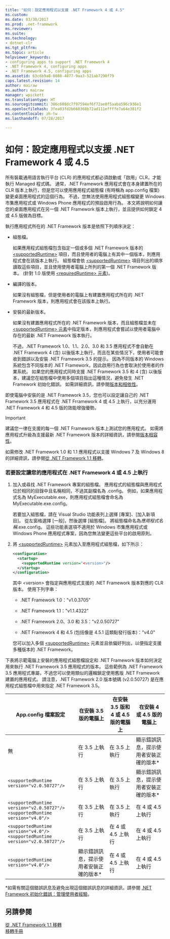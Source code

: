 ```yaml
---
title: "如何：設定應用程式以支援 .NET Framework 4 或 4.5"
ms.custom: 
ms.date: 03/30/2017
ms.prod: .net-framework
ms.reviewer: 
ms.suite: 
ms.technology:
- dotnet-clr
ms.tgt_pltfrm: 
ms.topic: article
helpviewer_keywords:
- configuring apps to support .NET Framework 4
- .NET Framework 4, configuring apps
- .NET Framework 4.5, configuring apps
ms.assetid: 63c6b9a8-0088-4077-9aa3-521ab7290f79
caps.latest.revision: 14
author: mairaw
ms.author: mairaw
manager: wpickett
ms.translationtype: HT
ms.sourcegitcommit: 306c608dc7f97594ef6f72ae0f5aaba596c936e1
ms.openlocfilehash: 3fea03fd2b660368b72ad111effffe7a64e381f2
ms.contentlocale: zh-tw
ms.lasthandoff: 07/28/2017

---
```

# <a name="how-to-configure-an-app-to-support-net-framework-4-or-45"></a>如何：設定應用程式以支援 .NET Framework 4 或 4.5
所有裝載通用語言執行平台 (CLR) 的應用程式都必須啟動或「啟用」CLR，才能執行 Managed 程式碼。 通常，.NET Framework 應用程式會在本身建置所在的 CLR 版本上執行，但是您可以使用應用程式組態檔 (有時稱為 app.config 檔案) 變更桌面應用程式的這個行為。 不過，您無法使用應用程式組態檔變更 Windows 市集應用程式或 Windows Phone 應用程式的預設啟用行為。 本文將說明如何讓您的桌面應用程式在另一個 .NET Framework 版本上執行，並且提供如何鎖定 4 或 4.5 版做為目標。  
  
 執行應用程式所在的 .NET Framework 版本是依照下列順序決定：  
  
-   組態檔。  
  
     如果應用程式組態檔包含指定一個或多個 .NET Framework 版本的 [\<supportedRuntime>](../../../docs/framework/configure-apps/file-schema/startup/supportedruntime-element.md) 項目，而且使用者的電腦上有其中一個版本，則應用程式會在該版本上執行。 組態檔會依 [\<supportedRuntime>](../../../docs/framework/configure-apps/file-schema/startup/supportedruntime-element.md) 項目列出的順序讀取這些項目，並且使用使用者電腦上所列的第一個 .NET Framework 版本。 (針對 1.0 版使用 [\<requiredRuntime> 元素](../../../docs/framework/configure-apps/file-schema/startup/requiredruntime-element.md))。  
  
-   編譯的版本。  
  
     如果沒有組態檔，但是使用者的電腦上有建置應用程式所在的 .NET Framework 版本，則應用程式會在該版本上執行。  
  
-   安裝的最新版本。  
  
     如果沒有建置應用程式所在的 .NET Framework 版本，而且組態檔並未在 [\<supportedRuntime> 元素](../../../docs/framework/configure-apps/file-schema/startup/supportedruntime-element.md)中指定版本，則應用程式會嘗試以使用者電腦中存在的最新 .NET Framework 版本執行。  
  
     不過，.NET Framework 1.0、1.1、2.0、3.0 和 3.5 應用程式不會自動在 .NET Framework 4 (含) 以後版本上執行，而且在某些情況下，使用者可能會收到錯誤以及安裝 .NET Framework 3.5 的提示。 因為不同版本的 Windows 系統包含不同版本的 .NET Framework，因此啟用行為也會取決於使用者的作業系統。 如果您的應用程式同時支援 .NET Framework 3.5 和 4 (含) 以後版本，建議您在組態檔中使用多個項目指出這種情況，避免發生 .NET Framework 初始化錯誤。 如需詳細資訊，請參閱[版本和相依性](../../../docs/framework/migration-guide/versions-and-dependencies.md)。  
  
 即使電腦中安裝的是 .NET Framework 3.5，您也可以設定讓自己的 .NET Framework 3.5 應用程式在 .NET Frramework 4 或 4.5 上執行，以充分運用 .NET Framework 4 和 4.5 版的效能增強優勢。  
  
> [!IMPORTANT]
>  建議您一律在支援的每一個 .NET Framework 版本上測試您的應用程式。 如需將應用程式升級為支援最新 .NET Framework 版本的詳細資訊，請參閱[版本相容性](../../../docs/framework/migration-guide/version-compatibility.md)。  
  
 如需修改 .NET Framework 1.0 和 1.1 應用程式以支援 Windows 7 及 Windows 8 的詳細資訊，請參閱[從 .NET Framework 1.1 移轉](../../../docs/framework/migration-guide/migrating-from-the-net-framework-1-1.md)。  
  
### <a name="to-configure-your-app-to-run-on-the-net-framework-4-or-45"></a>若要設定讓您的應用程式在 .NET Framework 4 或 4.5 上執行  
  
1.  加入或尋找 .NET Framework 專案的組態檔。 應用程式的組態檔與應用程式位於相同的目錄中且名稱相同，不過其副檔名為 .config。 例如，如果應用程式名為 MyExecutable.exe，則應用程式組態檔會命名為 MyExecutable.exe.config。  
  
     若要加入組態檔，請在 Visual Studio 功能表列上選擇 [專案]、[加入新項目]。 從左窗格選擇 [一般]，然後選擇 [組態檔]。  將組態檔命名為*應用程式名稱*.exe.config。 這些功能表選項不適用於 Windows 市集應用程式或 Windows Phone 應用程式專案，因為您無法變更這些平台的啟用原則。  
  
2.  將 [\<supportedRuntime>](../../../docs/framework/configure-apps/file-schema/startup/supportedruntime-element.md) 元素加入至應用程式組態檔，如下所示：  
  
    ```xml  
    <configuration>  
      <startup>  
        <supportedRuntime version="<version>"/>  
      </startup>  
    </configuration>  
    ```  
  
     其中 *\<version>* 會指定與應用程式支援的 .NET Framework 版本對應的 CLR 版本。 使用下列字串：  
  
    -   .NET Framework 1.0："v1.0.3705"  
  
    -   .NET Framework 1.1："v1.1.4322"  
  
    -   .NET Framework 2.0、3.0 和 3.5："v2.0.50727"  
  
    -   .NET Framework 4 和 4.5 (包括像是 4.5.1 這類點發行版本)："v4.0"  
  
     您可以加入多個 [\<supportedRuntime>](../../../docs/framework/configure-apps/file-schema/startup/supportedruntime-element.md) 元素並且依偏好列出，以便指定支援多種版本的 .NET Framework。  
  
 下表將示範電腦上安裝的應用程式組態檔設定和 .NET Framework 版本如何決定用來執行 .NET Framework 3.5 應用程式的版本。 這些範例為 .NET Framework 3.5 應用程式專屬，不過您可以使用類似的邏輯鎖定使用舊版 .NET Framework 建置的應用程式。 請注意，.NET Framework 2.0 版本號碼 (v2.0.50727) 是在應用程式組態檔中用來指定 .NET Framework 3.5。  
  
|App.config 檔案設定|在安裝 3.5 版的電腦上|在安裝 3.5 版和 4 或 4.5 版的電腦上|在安裝 4 或 4.5 版的電腦上|  
|-|-|-|-|  
|無|在 3.5 上執行|在 3.5 上執行|顯示錯誤訊息，提示使用者安裝正確的版本*|  
|`<supportedRuntime version="v2.0.50727"/>`|在 3.5 上執行|在 3.5 上執行|顯示錯誤訊息，提示使用者安裝正確的版本*|  
|`<supportedRuntime version="v2.0.50727"/>` <br /> `<supportedRuntime version="v4.0"/>`|在 3.5 上執行|在 3.5 上執行|在 4 或 4.5 上執行|  
|`<supportedRuntime version="v4.0"/>` <br /> `<supportedRuntime version="v2.0.50727"/>`|在 3.5 上執行|在 4 或 4.5 上執行|在 4 或 4.5 上執行|  
|`<supportedRuntime version="v4.0"/>`|顯示錯誤訊息，提示使用者安裝正確的版本*|在 4 或 4.5 上執行|在 4 或 4.5 上執行|  
  
 \*如需有關這個錯誤訊息及避免出現這個錯誤訊息的詳細資訊，請參閱 [.NET Framework 初始化錯誤：管理使用者經驗](../../../docs/framework/deployment/initialization-errors-managing-the-user-experience.md)。  
  
## <a name="see-also"></a>另請參閱  
 [從 .NET Framework 1.1 移轉](../../../docs/framework/migration-guide/migrating-from-the-net-framework-1-1.md)   
 [移轉手冊](../../../docs/framework/migration-guide/index.md)

